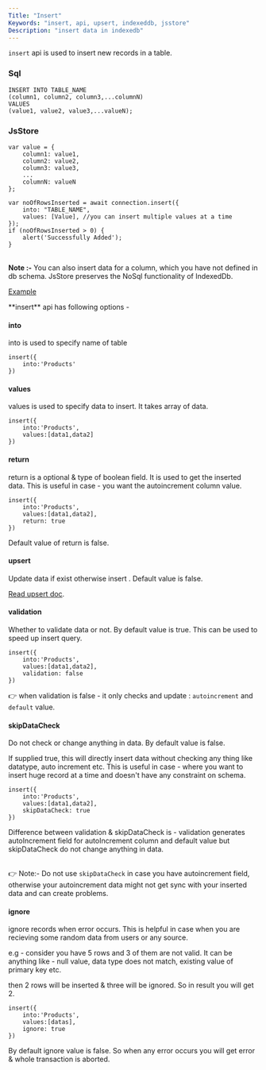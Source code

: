 ```yaml
---
Title: "Insert"
Keywords: "insert, api, upsert, indexeddb, jsstore"
Description: "insert data in indexedb"
---
```


`insert` api is used to insert new records in a table.

### Sql

```
INSERT INTO TABLE_NAME
(column1, column2, column3,...columnN)
VALUES
(value1, value2, value3,...valueN);
```

### JsStore

```
var value = {
    column1: value1,
    column2: value2,
    column3: value3,
    ...
    columnN: valueN
};

var noOfRowsInserted = await connection.insert({
    into: "TABLE_NAME",
    values: [Value], //you can insert multiple values at a time
});
if (noOfRowsInserted > 0) {
    alert('Successfully Added');
}
```

<br>**Note :-** You can also insert data for a column, which you have not defined in db schema. JsStore preserves the NoSql functionality of IndexedDb.

<p class="margin-top-40px text-center">
    <a class="btn info" target="_blank" href="https://ujjwalguptaofficial.github.io/idbstudio/?db=Demo&query=insert(%7B%0A%20%20%20%20into%3A%20%22Customers%22%2C%0A%20%20%20%20values%3A%20%5B%7B%0A%20%20%20%20%20%20%20%20customerName%3A%20'ujjwal%20gupta'%2C%0A%20%20%20%20%20%20%20%20contactName%3A%20'ujjwal'%2C%0A%20%20%20%20%20%20%20%20address%3A%20'bhubaneswar%20odisha'%2C%0A%20%20%20%20%20%20%20%20city%3A%20'bhubaneswar'%2C%0A%20%20%20%20%20%20%20%20postalCode%3A%20'12345'%2C%0A%20%20%20%20%20%20%20%20country%3A%20'India'%0A%20%20%20%20%7D%5D%0A%7D)%3B%0A">Example</a>
</p>

<div class="margin-top-30px top-border mb-20px"></div>
**insert** api has following options -

#### into

into is used to specify name of table

```
insert({
    into:'Products'
})
```

#### values

values is used to specify data to insert. It takes array of data.

```
insert({
    into:'Products',
    values:[data1,data2]
})
```

#### return

return is a optional & type of boolean field. It is used to get the inserted data. This is useful in case - you want the autoincrement column value.

```
insert({
    into:'Products',
    values:[data1,data2],
    return: true
})
```

Default value of return is false.

#### upsert

Update data if exist otherwise insert . Default value is false.

[Read upsert doc](/tutorial/insert/upsert).

#### validation

Whether to validate data or not. By default value is true. This can be used to speed up insert query.

```
insert({
    into:'Products',
    values:[data1,data2],
    validation: false
})
```

👉 when validation is false - it only checks and update : `autoincrement` and `default` value.

#### skipDataCheck

Do not check or change anything in data. By default value is false. 

If supplied true, this will directly insert data without checking any thing like datatype, auto increment etc. This is useful in case - where you want to insert huge record at a time and doesn't have any constraint on schema.

```
insert({
    into:'Products',
    values:[data1,data2],
    skipDataCheck: true
})
```

<div class="highlight">
Difference between validation & skipDataCheck is - validation generates autoIncrement field for autoIncrement column and default value but skipDataCheck do not change anything in data.
</div>
<br>

👉 Note:- Do not use `skipDataCheck` in case you have autoincrement field, otherwise your autoincrement data might not get sync with your inserted data and can create problems.

#### ignore

ignore records when error occurs. This is helpful in case when you are recieving some random data from users or any source.

e.g - consider you have 5 rows and 3 of them are not valid. It can be anything like - null value, data type does not match, existing value of primary key etc.

then 2 rows will be inserted & three will be ignored. So in result you will get 2.

```
insert({
    into:'Products',
    values:[datas],
    ignore: true
})
```

By default ignore value is false. So when any error occurs you will get error & whole transaction is aborted.